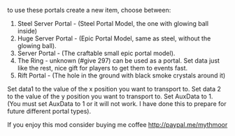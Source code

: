 to use these portals create a new item, choose between:
1. Steel Server Portal - (Steel Portal Model, the one with glowing ball inside)
2. Huge Server Portal - (Epic Portal Model, same as steel, without the glowing ball).
3. Server Portal - (The craftable small epic portal model).
4. The Ring - unknown (#give 297) can be used as a portal. Set data just like the rest, nice gift for players to get them to events fast.
5. Rift Portal - (The hole in the ground with black smoke crystals around it)

Set data1 to the value of the x position you want to transport to.
Set data 2 to the value of the y position you want to transport to.
Set AuxData to 1. (You must set AuxData to 1 or it will not work. I have done this to prepare for future different portal types).

If you enjoy this mod consider buying me coffee http://paypal.me/mythmoor
